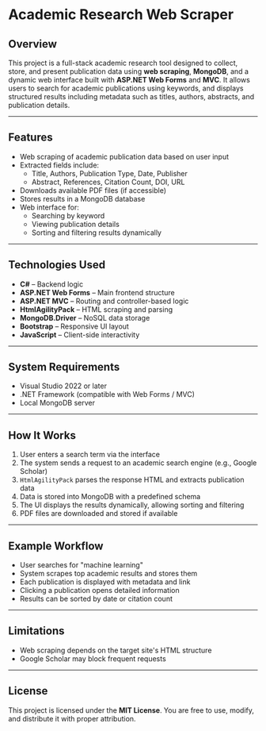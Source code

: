 # Academic Research Web Scraper

## Overview

This project is a full-stack academic research tool designed to collect, store, and present publication data using **web scraping**, **MongoDB**, and a dynamic web interface built with **ASP.NET Web Forms** and **MVC**. It allows users to search for academic publications using keywords, and displays structured results including metadata such as titles, authors, abstracts, and publication details.

---

## Features

- Web scraping of academic publication data based on user input
- Extracted fields include:
  - Title, Authors, Publication Type, Date, Publisher
  - Abstract, References, Citation Count, DOI, URL
- Downloads available PDF files (if accessible)
- Stores results in a MongoDB database
- Web interface for:
  - Searching by keyword
  - Viewing publication details
  - Sorting and filtering results dynamically

---

## Technologies Used

- **C#** – Backend logic  
- **ASP.NET Web Forms** – Main frontend structure  
- **ASP.NET MVC** – Routing and controller-based logic  
- **HtmlAgilityPack** – HTML scraping and parsing  
- **MongoDB.Driver** – NoSQL data storage  
- **Bootstrap** – Responsive UI layout  
- **JavaScript** – Client-side interactivity

---

## System Requirements

- Visual Studio 2022 or later  
- .NET Framework (compatible with Web Forms / MVC)  
- Local MongoDB server  

---

## How It Works

1. User enters a search term via the interface  
2. The system sends a request to an academic search engine (e.g., Google Scholar)  
3. `HtmlAgilityPack` parses the response HTML and extracts publication data  
4. Data is stored into MongoDB with a predefined schema  
5. The UI displays the results dynamically, allowing sorting and filtering  
6. PDF files are downloaded and stored if available

---

## Example Workflow

- User searches for "machine learning"  
- System scrapes top academic results and stores them  
- Each publication is displayed with metadata and link  
- Clicking a publication opens detailed information  
- Results can be sorted by date or citation count

---

## Limitations

- Web scraping depends on the target site's HTML structure  
- Google Scholar may block frequent requests  

---

## License

This project is licensed under the **MIT License**. You are free to use, modify, and distribute it with proper attribution.
